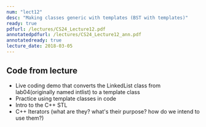 ```yaml
---
num: "lect12"
desc: "Making classes generic with templates (BST with templates)"
ready: true
pdfurl: /lectures/CS24_Lecture12.pdf
annotatedpdfurl: /lectures/CS24_Lecture12_ann.pdf
annotatedready: true
lecture_date: 2018-03-05
---
```


## Code from lecture
* Live coding demo that converts the LinkedList class from lab04(originally named intlist) to a template class
* Practice using template classes in code
* Intro to the C++ STL
* C++ Iterators (what are they? what's their purpose? how do we intend to use them?)
